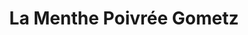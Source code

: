 ---
title: "La Menthe Poivrée Gometz"
url: /gometz-le-chatel/la-menthe-poivree-gometz/
shop: supermarché
---